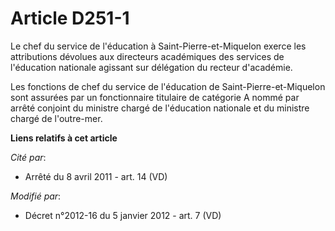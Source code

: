# Article D251-1

Le chef du service de l'éducation à Saint-Pierre-et-Miquelon exerce les attributions dévolues aux directeurs académiques des
services de l'éducation nationale agissant sur délégation du recteur d'académie. 

Les fonctions de chef du service de l'éducation de Saint-Pierre-et-Miquelon sont assurées par un fonctionnaire titulaire de
catégorie A nommé par arrêté conjoint du ministre chargé de l'éducation nationale et du ministre chargé de l'outre-mer.

**Liens relatifs à cet article**

_Cité par_:

  - Arrêté du 8 avril 2011 - art. 14 (VD)

_Modifié par_:

  - Décret n°2012-16 du 5 janvier 2012 - art. 7 (VD)
